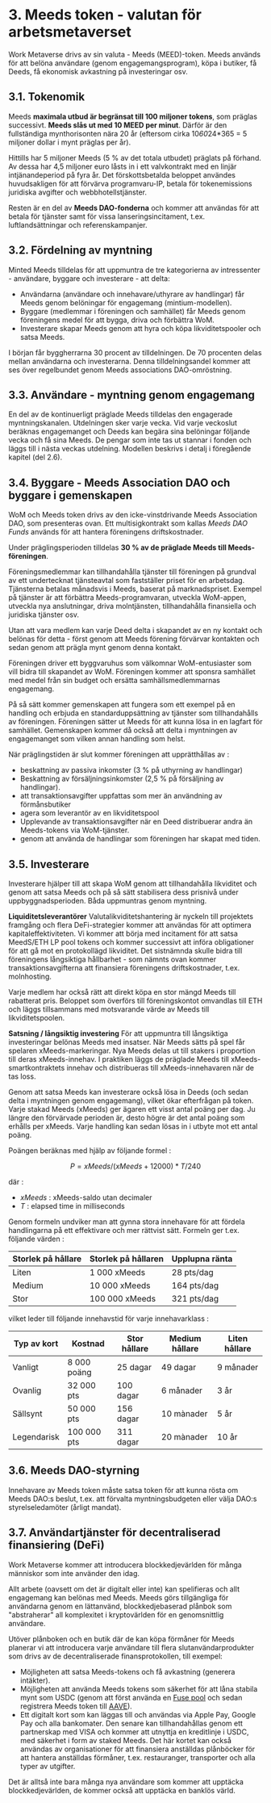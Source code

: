 # 3. Meeds token - valutan för arbetsmetaverset

Work Metaverse drivs av sin valuta - Meeds (MEED)-token. Meeds används för att belöna användare (genom engagemangsprogram), köpa i butiker, få Deeds, få ekonomisk avkastning på investeringar osv.

## 3.1. Tokenomik

Meeds **maximala utbud är begränsat till 100 miljoner tokens**, som präglas successivt. **Meeds slås ut med 10 MEED per minut**. Därför är den fullständiga mynthorisonten nära 20 år (eftersom cirka 10*60*24*365 = 5 miljoner dollar i mynt präglas per år).

Hittills har 5 miljoner Meeds (5 % av det totala utbudet) präglats på förhand. Av dessa har 4,5 miljoner euro låsts in i ett valvkontrakt med en linjär intjänandeperiod på fyra år. Det förskottsbetalda beloppet användes huvudsakligen för att förvärva programvaru-IP, betala för tokenemissions juridiska avgifter och webbhotellstjänster.

Resten är en del av __Meeds DAO-fonderna__ och kommer att användas för att betala för tjänster samt för vissa lanseringsincitament, t.ex. luftlandsättningar och referenskampanjer.


## 3.2. Fördelning av myntning

Minted Meeds tilldelas för att uppmuntra de tre kategorierna av intressenter - användare, byggare och investerare - att delta:

- Användarna (användare och innehavare/uthyrare av handlingar) får Meeds genom belöningar för engagemang (mintium-modellen).
- Byggare (medlemmar i föreningen och samhället) får Meeds genom föreningens medel för att bygga, driva och förbättra WoM.
- Investerare skapar Meeds genom att hyra och köpa likviditetspooler och satsa Meeds.

I början får byggherrarna 30 procent av tilldelningen. De 70 procenten delas mellan användarna och investerarna. Denna tilldelningsandel kommer att ses över regelbundet genom Meeds associations DAO-omröstning.

## 3.3. Användare - myntning genom engagemang

En del av de kontinuerligt präglade Meeds tilldelas den engagerade myntningskanalen. Utdelningen sker varje vecka. Vid varje veckoslut beräknas engagemanget och Deeds kan begära sina belöningar följande vecka och få sina Meeds. De pengar som inte tas ut stannar i fonden och läggs till i nästa veckas utdelning. Modellen beskrivs i detalj i föregående kapitel (del 2.6).

## 3.4. Byggare - Meeds Association DAO och byggare i gemenskapen

WoM och Meeds token drivs av den icke-vinstdrivande Meeds Association DAO, som presenteras ovan. Ett multisigkontrakt som kallas _Meeds DAO Funds_ används för att hantera föreningens driftskostnader.

Under präglingsperioden tilldelas **30 % av de präglade Meeds till Meeds-föreningen**.

Föreningsmedlemmar kan tillhandahålla tjänster till föreningen på grundval av ett undertecknat tjänsteavtal som fastställer priset för en arbetsdag. Tjänsterna betalas månadsvis i Meeds, baserat på marknadspriset. Exempel på tjänster är att förbättra Meeds-programvaran, utveckla WoM-appen, utveckla nya anslutningar, driva molntjänsten, tillhandahålla finansiella och juridiska tjänster osv.

Utan att vara medlem kan varje Deed delta i skapandet av en ny kontakt och belönas för detta - först genom att Meeds förening förvärvar kontakten och sedan genom att prägla mynt genom denna kontakt.

Föreningen driver ett byggvaruhus som välkomnar WoM-entusiaster som vill bidra till skapandet av WoM. Föreningen kommer att sponsra samhället med medel från sin budget och ersätta samhällsmedlemmarnas engagemang.

På så sätt kommer gemenskapen att fungera som ett exempel på en handling och erbjuda en standarduppsättning av tjänster som tillhandahålls av föreningen. Föreningen sätter ut Meeds för att kunna lösa in en lagfart för samhället. Gemenskapen kommer då också att delta i myntningen av engagemanget som vilken annan handling som helst.

När präglingstiden är slut kommer föreningen att upprätthållas av :

- beskattning av passiva inkomster (3 % på uthyrning av handlingar)
- Beskattning av försäljningsinkomster (2,5 % på försäljning av handlingar).
- att transaktionsavgifter uppfattas som mer än användning av förmånsbutiker
- agera som leverantör av en likviditetspool
- Upplevande av transaktionsavgifter när en Deed distribuerar andra än Meeds-tokens via WoM-tjänster.
- genom att använda de handlingar som föreningen har skapat med tiden.


## 3.5. Investerare

Investerare hjälper till att skapa WoM genom att tillhandahålla likviditet och genom att satsa Meeds och på så sätt stabilisera dess prisnivå under uppbyggnadsperioden. Båda uppmuntras genom myntning.

**Liquiditetsleverantörer** Valutalikviditetshantering är nyckeln till projektets framgång och flera DeFi-strategier kommer att användas för att optimera kapitaleffektiviteten. Vi kommer att börja med incitament för att satsa MeedS/ETH LP pool tokens och kommer successivt att införa obligationer för att gå mot en protokollägd likviditet. Det sistnämnda skulle bidra till föreningens långsiktiga hållbarhet - som nämnts ovan kommer transaktionsavgifterna att finansiera föreningens driftskostnader, t.ex. molnhosting.

Varje medlem har också rätt att direkt köpa en stor mängd Meeds till rabatterat pris. Beloppet som överförs till föreningskontot omvandlas till ETH och läggs tillsammans med motsvarande värde av Meeds till likviditetspoolen.

**Satsning / långsiktig investering** För att uppmuntra till långsiktiga investeringar belönas Meeds med insatser. När Meeds sätts på spel får spelaren xMeeds-markeringar. Nya Meeds delas ut till stakers i proportion till deras xMeeds-innehav. I praktiken läggs de präglade Meeds till xMeeds-smartkontraktets innehav och distribueras till xMeeds-innehavaren när de tas loss.

Genom att satsa Meeds kan investerare också lösa in Deeds (och sedan delta i myntningen genom engagemang), vilket ökar efterfrågan på token. Varje stakad Meeds (xMeeds) ger ägaren ett visst antal poäng per dag. Ju längre den förvärvade perioden är, desto högre är det antal poäng som erhålls per xMeeds. Varje handling kan sedan lösas in i utbyte mot ett antal poäng.

Poängen beräknas med hjälp av följande formel :

 $$ P = xMeeds / (xMeeds + 12000) * T / 240 $$

 där :

- $xMeeds$ : xMeeds-saldo utan decimaler
- $T$ : elapsed time in milliseconds

Genom formeln undviker man att gynna stora innehavare för att fördela handlingarna på ett effektivare och mer rättvist sätt. Formeln ger t.ex. följande värden :

| **Storlek på hållare** | **Storlek på hållaren** | **Upplupna ränta** |
| ---------------------- | ----------------------- | ------------------ |
| Liten                  | 1 000 xMeeds            | 28 pts/dag         |
| Medium                 | 10 000 xMeeds           | 164 pts/dag        |
| Stor                   | 100 000 xMeeds          | 321 pts/dag        |


vilket leder till följande innehavstid för varje innehavarklass :

| **Typ av kort** | **Kostnad** | **Stor hållare** | **Medium hållare** | **Liten hållare** |
| --------------- | ----------- | ---------------- | ------------------ | ----------------- |
| Vanligt         | 8 000 poäng | 25 dagar         | 49 dagar           | 9 månader         |
| Ovanlig         | 32 000 pts  | 100 dagar        | 6 månader          | 3 år              |
| Sällsynt        | 50 000 pts  | 156 dagar        | 10 mànader         | 5 år              |
| Legendarisk     | 100 000 pts | 311 dagar        | 20 mànader         | 10 år             |

## 3.6. Meeds DAO-styrning

Innehavare av Meeds token måste satsa token för att kunna rösta om Meeds DAO:s beslut, t.ex. att förvalta myntningsbudgeten eller välja DAO:s styrelseledamöter (årligt mandat).

## 3.7. Användartjänster för decentraliserad finansiering (DeFi)

Work Metaverse kommer att introducera blockkedjevärlden för många människor som inte använder den idag.

Allt arbete (oavsett om det är digitalt eller inte) kan spelifieras och allt engagemang kan belönas med Meeds. Meeds görs tillgängliga för användarna genom en lättanvänd, blockkedjebaserad plånbok som "abstraherar" all komplexitet i kryptovärlden för en genomsnittlig användare.

Utöver plånboken och en butik där de kan köpa förmåner för Meeds planerar vi att introducera varje användare till flera slutanvändarprodukter som drivs av de decentraliserade finansprotokollen, till exempel:

- Möjligheten att satsa Meeds-tokens och få avkastning (generera intäkter).
- Möjligheten att använda Meeds tokens som säkerhet för att låna stabila mynt som USDC (genom att först använda en [Fuse pool](https://app.rari.capital/fuse) och sedan registrera Meeds token till [AAVE](https://aave.com/)).
- Ett digitalt kort som kan läggas till och användas via Apple Pay, Google Pay och alla bankomater. Den senare kan tillhandahållas genom ett partnerskap med VISA och kommer att utnyttja en kreditlinje i USDC, med säkerhet i form av staked Meeds. Det här kortet kan också användas av organisationer för att finansiera anställdas plånböcker för att hantera anställdas förmåner, t.ex. restauranger, transporter och alla typer av utgifter.

Det är alltså inte bara många nya användare som kommer att upptäcka blockkedjevärlden, de kommer också att upptäcka en banklös värld.

 
